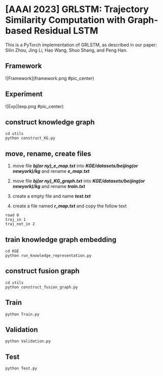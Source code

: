 # [AAAI 2023] GRLSTM: Trajectory Similarity Computation with Graph-based Residual LSTM

This is a PyTorch implementation of GRLSTM, as described in our paper: Silin Zhou, Jing Li, Hao Wang, Shuo Shang, and Peng Han.

## Framework
![Framework](framework.png #pic_center)

## Experiment
![Exp](exp.png #pic_center)

## construct knowledge graph
```shell
cd utils
python construct_KG.py
```

## move, rename, create files
1. move file ***bj(or ny)_e_map.txt*** into ***KGE/datasets/beijing(or newyork)/kg*** and rename ***e_map.txt***

2. move file ***bj(or ny)_KG_graph.txt*** into ***KGE/datasets/beijing(or newyork)/kg*** and rename ***train.txt***

3. create a empty file and name ***test.txt***

4. create a file named ***r_map.txt*** and copy the follow text
```shell
road 0
traj_in 1
traj_not_in 2
```

## train knowledge graph embedding
```shell
cd KGE
python run_knowledge_representation.py
```

## construct fusion graph
```shell
cd utils
python construct_fusion_graph.py
```

## Train
```shell
python Train.py
```

## Validation
```shell
python Validation.py
```

## Test
```shell
python Test.py
```
